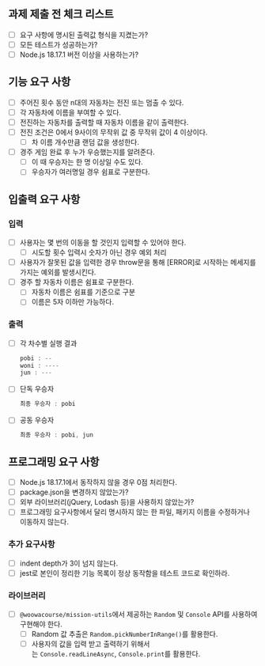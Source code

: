 ## 과제 제출 전 체크 리스트

- [ ]  요구 사항에 명시된 출력값 형식을 지켰는가?
- [ ]  모든 테스트가 성공하는가?
- [ ]  Node.js 18.17.1 버전 이상을 사용하는가?

## 기능 요구 사항

- [ ]  주어진 횟수 동안 n대의 자동차는 전진 또는 멈출 수 있다.
- [ ]  각 자동차에 이름을 부여할 수 있다.
- [ ]  전진하는 자동차를 출력할 때 자동차 이름을 같이 출력한다.
- [ ]  전진 조건은 0에서 9사이의 무작위 값 중 무작위 값이 4 이상이다.
    - [ ]  차 이름 개수만큼 랜덤 값을 생성한다.
- [ ]  경주 게임 완료 후 누가 우승했는지를 알려준다.
    - [ ]  이 때 우승자는 한 명 이상일 수도 있다.
    - [ ]  우승자가 여러명일 경우 쉼표로 구분한다.

## 입출력 요구 사항

### 입력

- [ ]  사용자는 몇 번의 이동을 할 것인지 입력할 수 있어야 한다.
    - [ ]  시도할 횟수 입력시 숫자가 아닌 경우 예외 처리
- [ ]  사용자가 잘못된 값을 입력한 경우 throw문을 통해 [ERROR]로 시작하는 메세지를 가지는 예외를 발생시킨다.
- [ ]  경주 할 자동차 이름은 쉼표로 구분한다.
    - [ ]  자동차 이름은 쉼표를 기준으로 구분
    - [ ]  이름은 5자 이하만 가능하다.

### 출력

- [ ]  각 차수별 실행 결과
    
    ```java
    pobi : --
    woni : ----
    jun : ---
    ```
    
- [ ]  단독 우승자
    
    ```java
    최종 우승자 : pobi
    ```
    
- [ ]  공동 우승자
    
    ```java
    최종 우승자 : pobi, jun
    ```
    

## 프로그래밍 요구 사항

- [ ]  Node.js 18.17.1에서 동작하지 않을 경우 0점 처리한다.
- [ ]  package.json을 변경하지 않았는가?
- [ ]  외부 라이브러리(jQuery, Lodash 등)을 사용하지 않았는가?
- [ ]  프로그래밍 요구사항에서 달리 명시하지 않는 한 파일, 패키지 이름을 수정하거나 이동하지 않는다.

### 추가 요구사항

- [ ]  indent depth가 3이 넘지 않는다.
- [ ]  jest로 본인이 정리한 기능 목록이 정상 동작함을 테스트 코드로 확인하라.

### 라이브러리

- [ ]  `@woowacourse/mission-utils`에서 제공하는 `Random` 및 `Console` API를 사용하여 구현해야 한다.
    - [ ]  Random 값 추출은 `Random.pickNumberInRange()`를 활용한다.
    - [ ]  사용자의 값을 입력 받고 출력하기 위해서는 `Console.readLineAsync`, `Console.print`를 활용한다.